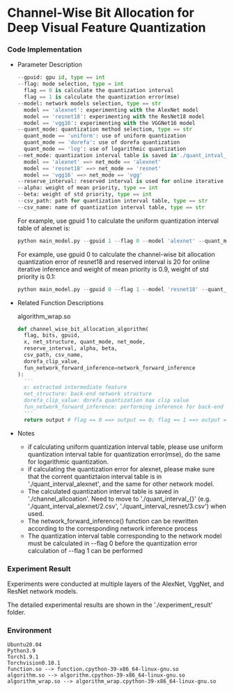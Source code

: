 # Channel-Wise Bit Allocation for Deep Visual Feature Quantization 

### Code Implementation

* Parameter Description

  ```python
  --gpuid: gpu id, type == int
  --flag: mode selection, type = int
  	flag == 0 is calculate the quantization interval
  	flag == 1 is calculate the quantization error(mse)
  --model: network models selection, type == str
  	model == 'alexnet': experimenting with the AlexNet model
  	model == 'resnet18': experimenting with the ResNet18 model
  	model == 'vgg16': experimenting with the VGGNet16 model
  --quant_mode: quantization method selectiom, type == str
  	quant_mode == 'uniform': use of uniform quantization
  	quant_mode == 'dorefa': use of dorefa quantization
  	quant_mode == 'log': use of logarithmic quantization
  --net_mode: quantization interval table is saved in'./quant_intval_{net_mode}', type == str
  	model == 'alexnet' ==> net_mode == 'alexnet'
  	model == 'resnet18' ==> net_mode == 'resnet'
  	model == 'vgg16' ==> net_mode == 'vgg'
  --reserve_interval: reserved interval is used for online iterative inference, type == int
  --alpha: weight of mean priority, type == int
  --beta: weight of std priority, type == int
  --csv_path: path for quantization interval table, type == str
  --csv_name: name of quantization interval table, type == str
  ```

  For example, use gpuid 1 to calculate the uniform quantization interval table of alexnet is:

  ```python
  python main_model.py --gpuid 1 --flag 0 --model 'alexnet' --quant_mode 'uniform' --csv_path './channel_allocation/' --csv_name 'alexnet'
  ```

  For example, use gpuid 0 to calculate the channel-wise bit allocation quantization error of resnet18 and reserved interval is 20 for online iterative inference and weight of mean priority is 0.9, weight of std priority is 0.1:

  ```python
  python main_model.py --gpuid 0 --flag 1 --model 'resnet18' --quant_mode 'unniform' --net_mode 'resnet' --reserve_interval 20 --alpha 0.9 --beta 0.1
  ```

* Related Function Descriptions

  algorithm_wrap.so

  ```python
  def channel_wise_bit_allocation_algorithm(
  	flag, bits, gpuid, 
  	x, net_structure, quant_mode, net_mode, 
  	reserve_interval, alpha, beta, 
  	csv_path, csv_name, 
  	dorefa_clip_value, 
  	fun_network_forward_inference=network_forward_inference
  ):
  	'''
  	x: extracted intermediate feature
  	net_structure: back-end network structure
  	dorefa_clip_value: dorefa quantization max clip value
  	fun_network_forward_inference: performing inference for back-end networks
  	'''
  	return output # flag == 0 ==> output == 0; flag == 1 ==> output == mse
  ```
  
* Notes

  - if calculating uniform quantization interval table, please use uniform quantization interval table for quantization error(mse), do the same for logarithmic quantization.
  - if calculating the quantization error for alexnet, please make sure that the corrent quantiztaion interval table is in './quant_interval_alexnet', and the same for other network model.
  - The calculated quantization interval table is saved in './channel_allcoation'. Need to move to './quant_interval_{}' (e.g. './quant_interval_alexnet/2.csv', './quant_interval_resnet/3.csv') when used. 
  - The network_forward_inference() function can be rewritten according to the corresponding network inference process
  - The quantization interval table corresponding to the network model must be calculated in --flag 0 before the quantization error calculation of --flag 1 can be performed

### Experiment Result

Experiments were conducted at multiple layers of the AlexNet, VggNet, and ResNet network models.

The detailed experimental results are shown in the './experiment_result' folder.

### Environment

```
Ubuntu20.04
Python3.9
Torch1.9.1
Torchvision0.10.1
function.so --> function.cpython-39-x86_64-linux-gnu.so
algorithm.so --> algorithm.cpython-39-x86_64-linux-gnu.so
algorithm_wrap.so --> algorithm_wrap.cpython-39-x86_64-linux-gnu.so
```